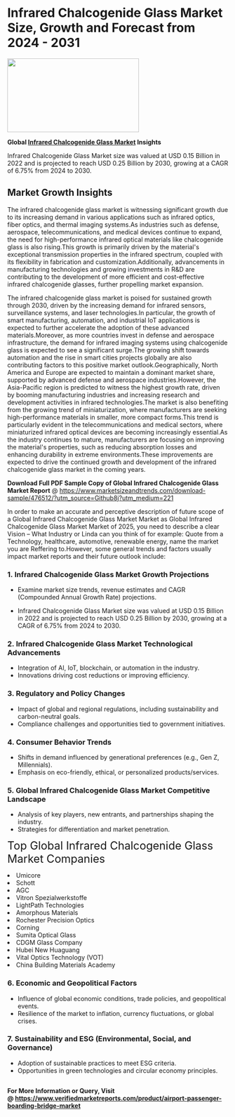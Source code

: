 <H1>Infrared Chalcogenide Glass Market Size, Growth and Forecast from 2024 - 2031</H1><img class="aligncenter size-medium wp-image-584254" src="https://thirdeyenews.in/wp-content/uploads/2024/09/Global-Market-Research-300x168.jpeg" alt="" width="300" height="168" /><p><strong>Global&nbsp;<a href="https://www.marketsizeandtrends.com/download-sample/476512/?utm_source=Github8j?utm_medium=221">Infrared Chalcogenide Glass Market</a> Insights</strong></p><p>Infrared Chalcogenide Glass Market size was valued at USD 0.15 Billion in 2022 and is projected to reach USD 0.25 Billion by 2030, growing at a CAGR of 6.75% from 2024 to 2030.</p><p><h2>Market Growth Insights</h2> <p>The infrared chalcogenide glass market is witnessing significant growth due to its increasing demand in various applications such as infrared optics, fiber optics, and thermal imaging systems.As industries such as defense, aerospace, telecommunications, and medical devices continue to expand, the need for high-performance infrared optical materials like chalcogenide glass is also rising.This growth is primarily driven by the material's exceptional transmission properties in the infrared spectrum, coupled with its flexibility in fabrication and customization.Additionally, advancements in manufacturing technologies and growing investments in R&D are contributing to the development of more efficient and cost-effective infrared chalcogenide glasses, further propelling market expansion.</p> <p>The infrared chalcogenide glass market is poised for sustained growth through 2030, driven by the increasing demand for infrared sensors, surveillance systems, and laser technologies.In particular, the growth of smart manufacturing, automation, and industrial IoT applications is expected to further accelerate the adoption of these advanced materials.Moreover, as more countries invest in defense and aerospace infrastructure, the demand for infrared imaging systems using chalcogenide glass is expected to see a significant surge.The growing shift towards automation and the rise in smart cities projects globally are also contributing factors to this positive market outlook.Geographically, North America and Europe are expected to maintain a dominant market share, supported by advanced defense and aerospace industries.However, the Asia-Pacific region is predicted to witness the highest growth rate, driven by booming manufacturing industries and increasing research and development activities in infrared technologies.The market is also benefiting from the growing trend of miniaturization, where manufacturers are seeking high-performance materials in smaller, more compact forms.This trend is particularly evident in the telecommunications and medical sectors, where miniaturized infrared optical devices are becoming increasingly essential.As the industry continues to mature, manufacturers are focusing on improving the material's properties, such as reducing absorption losses and enhancing durability in extreme environments.These improvements are expected to drive the continued growth and development of the infrared chalcogenide glass market in the coming years.</p> <p><span class=""><strong>Download Full PDF Sample Copy of Global Infrared Chalcogenide Glass Market Report</strong> @ <a href="https://www.marketsizeandtrends.com/download-sample/476512/?utm_source=Github8j?utm_medium=221" target="_blank">https://www.marketsizeandtrends.com/download-sample/476512/?utm_source=Github8j?utm_medium=221</a></span></p><p>In order to make an accurate and perceptive description of future scope of a Global&nbsp;Infrared Chalcogenide Glass Market Market as Global&nbsp;Infrared Chalcogenide Glass Market Market of 2025, you need to describe a clear Vision &ndash; What Industry or Linda can you think of for example: Quote from a Technology, healthcare, automotive, renewable energy, name the market you are Reffering to.However, some general trends and factors usually impact market reports and their future outlook include:</p><h3>1.&nbsp;<strong>Infrared Chalcogenide Glass Market Growth Projections</strong></h3><ul><li>Examine market size trends, revenue estimates and CAGR (Compounded Annual Growth Rate) projections.</li><li><p>Infrared Chalcogenide Glass Market size was valued at USD 0.15 Billion in 2022 and is projected to reach USD 0.25 Billion by 2030, growing at a CAGR of 6.75% from 2024 to 2030.</p></li></ul><h3>2.&nbsp;<strong>Infrared Chalcogenide Glass Market Technological Advancements</strong></h3><ul><li>Integration of AI, IoT, blockchain, or automation in the industry.</li><li>Innovations driving cost reductions or improving efficiency.</li></ul><h3>3.&nbsp;<strong>Regulatory and Policy Changes</strong></h3><ul><li>Impact of global and regional regulations, including sustainability and carbon-neutral goals.</li><li>Compliance challenges and opportunities tied to government initiatives.</li></ul><h3>4.&nbsp;<strong>Consumer Behavior Trends</strong></h3><ul><li>Shifts in demand influenced by generational preferences (e.g., Gen Z, Millennials).</li><li>Emphasis on eco-friendly, ethical, or personalized products/services.</li></ul><h3>5.&nbsp;<strong>Global Infrared Chalcogenide Glass Market Competitive Landscape</strong></h3><ul><li>Analysis of key players, new entrants, and partnerships shaping the industry.</li><li>Strategies for differentiation and market penetration.</li></ul><p data-pm-slice="1 1 []"><span style="color: inherit; font-family: inherit; font-size: 25px;">Top Global Infrared Chalcogenide Glass Market Companies</span></p><div class="" data-test-id=""><p><li>Umicore</li><li> Schott</li><li> AGC</li><li> Vitron Spezialwerkstoffe</li><li> LightPath Technologies</li><li> Amorphous Materials</li><li> Rochester Precision Optics</li><li> Corning</li><li> Sumita Optical Glass</li><li> CDGM Glass Company</li><li> Hubei New Huaguang</li><li> Vital Optics Technology (VOT)</li><li> China Building Materials Academy</li></p></div><h3>6.&nbsp;<strong>Economic and Geopolitical Factors</strong></h3><ul><li>Influence of global economic conditions, trade policies, and geopolitical events.</li><li>Resilience of the market to inflation, currency fluctuations, or global crises.</li></ul><h3>7.&nbsp;<strong>Sustainability and ESG (Environmental, Social, and Governance)</strong></h3><ul><li>Adoption of sustainable practices to meet ESG criteria.</li><li>Opportunities in green technologies and circular economy principles.</li></ul><h2><strong style="font-size: 14px;">For More Information or Query, Visit @&nbsp;</strong><a style="background-color: #ffffff; font-size: 14px;" href="https://www.marketsizeandtrends.com/report/infrared-chalcogenide-glass-market/" target="_blank">https://www.verifiedmarketreports.com/product/airport-passenger-boarding-bridge-market</a></h2>